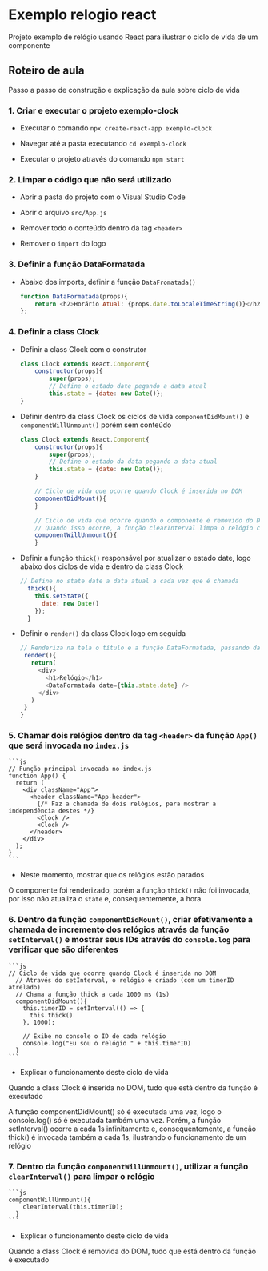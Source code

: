 # Exemplo relogio react
Projeto exemplo de relógio usando React para ilustrar o ciclo de vida de um componente

## Roteiro de aula

Passo a passo de construção e explicação da aula sobre ciclo de vida

### 1. Criar e executar o projeto exemplo-clock

- Executar o comando ``npx create-react-app exemplo-clock``

- Navegar até a pasta executando ``cd exemplo-clock``

- Executar o projeto através do comando ``npm start``

### 2. Limpar o código que não será utilizado

- Abrir a pasta do projeto com o Visual Studio Code

- Abrir o arquivo ``src/App.js``

- Remover todo o conteúdo dentro da tag ``<header>``

- Remover o ``import`` do logo

### 3. Definir a função DataFormatada

- Abaixo dos imports, definir a função ``DataFromatada()``
    
    ```js
    function DataFormatada(props){
        return <h2>Horário Atual: {props.date.toLocaleTimeString()}</h2>
    };
    ```
    
### 4. Definir a class Clock

- Definir a class Clock com o construtor

    ```js
    class Clock extends React.Component{
        constructor(props){
            super(props);
            // Define o estado date pegando a data atual
            this.state = {date: new Date()};
    }
    ```
  
- Definir dentro da class Clock os ciclos de vida ``componentDidMount()`` e ``componentWillUnmount()`` porém sem conteúdo
  
    ```js
    class Clock extends React.Component{
        constructor(props){
            super(props);
            // Define o estado da data pegando a data atual
            this.state = {date: new Date()};
        }

        // Ciclo de vida que ocorre quando Clock é inserida no DOM
        componentDidMount(){
        }

        // Ciclo de vida que ocorre quando o componente é removido do DOM
        // Quando isso ocorre, a função clearInterval limpa o relógio criado pelo setInterval
        componentWillUnmount(){  
        }
    ```
  
- Definir a função ``thick()`` responsável por atualizar o estado date, logo abaixo dos ciclos de vida e dentro da class Clock

    ```js
    // Define no state date a data atual a cada vez que é chamada
      thick(){
        this.setState({
          date: new Date()
        });
      }
    ```
  
 - Definir o ``render()`` da class Clock logo em seguida
 
    ```js
    // Renderiza na tela o título e a função DataFormatada, passando date com o valor atual do state
     render(){
       return(
         <div>
           <h1>Relógio</h1>
           <DataFormatada date={this.state.date} />
         </div>
       )
     }
    }
    ```
  
### 5. Chamar dois relógios dentro da tag ```<header>``` da função ```App()``` que será invocada no ``index.js``

    ```js
    // Função principal invocada no index.js
    function App() {
      return (
        <div className="App">
          <header className="App-header">
            {/* Faz a chamada de dois relógios, para mostrar a independência destes */}
            <Clock />
            <Clock />
          </header>
        </div>
      );
    }
    ```

- Neste momento, mostrar que os relógios estão parados

O componente foi renderizado, porém a função ``thick()`` não foi invocada, por isso não atualiza o ``state`` e, consequentemente, a hora

### 6. Dentro da função ``componentDidMount()``, criar efetivamente a chamada de incremento dos relógios através da função ``setInterval()`` e mostrar seus IDs através do ``console.log`` para verificar que são diferentes

    ```js
    // Ciclo de vida que ocorre quando Clock é inserida no DOM
      // Através do setInterval, o relógio é criado (com um timerID atrelado)
      // Chama a função thick a cada 1000 ms (1s)
      componentDidMount(){
        this.timerID = setInterval(() => {
          this.thick()
        }, 1000);

        // Exibe no console o ID de cada relógio
        console.log("Eu sou o relógio " + this.timerID)
      }
    ```

- Explicar o funcionamento deste ciclo de vida

Quando a class Clock é inserida no DOM, tudo que está dentro da função é executado

A função componentDidMount() só é executada uma vez, logo o console.log() só é executada também uma vez. Porém, a função setInterval() ocorre a cada 1s infinitamente e, consequentemente, a função thick() é invocada também a cada 1s, ilustrando o funcionamento de um relógio


### 7. Dentro da função ``componentWillUnmount()``, utilizar a função ``clearInterval()`` para limpar o relógio

    ```js
    componentWillUnmount(){
        clearInterval(this.timerID);
      }
    ```

- Explicar o funcionamento deste ciclo de vida

Quando a class Clock é removida do DOM, tudo que está dentro da função é executado


